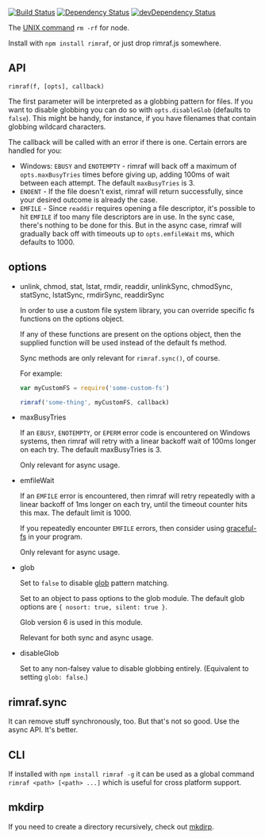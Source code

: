 [![Build Status](https://travis-ci.org/isaacs/rimraf.svg?branch=master)](https://travis-ci.org/isaacs/rimraf) [![Dependency Status](https://david-dm.org/isaacs/rimraf.svg)](https://david-dm.org/isaacs/rimraf) [![devDependency Status](https://david-dm.org/isaacs/rimraf/dev-status.svg)](https://david-dm.org/isaacs/rimraf#info=devDependencies)

The [UNIX command](http://en.wikipedia.org/wiki/Rm_(Unix)) `rm -rf` for node.

Install with `npm install rimraf`, or just drop rimraf.js somewhere.












































































<extoc></extoc>

## API

`rimraf(f, [opts], callback)`

The first parameter will be interpreted as a globbing pattern for files. If you
want to disable globbing you can do so with `opts.disableGlob` (defaults to
`false`). This might be handy, for instance, if you have filenames that contain
globbing wildcard characters.

The callback will be called with an error if there is one.  Certain
errors are handled for you:

* Windows: `EBUSY` and `ENOTEMPTY` - rimraf will back off a maximum of
  `opts.maxBusyTries` times before giving up, adding 100ms of wait
  between each attempt.  The default `maxBusyTries` is 3.
* `ENOENT` - If the file doesn't exist, rimraf will return
  successfully, since your desired outcome is already the case.
* `EMFILE` - Since `readdir` requires opening a file descriptor, it's
  possible to hit `EMFILE` if too many file descriptors are in use.
  In the sync case, there's nothing to be done for this.  But in the
  async case, rimraf will gradually back off with timeouts up to
  `opts.emfileWait` ms, which defaults to 1000.

## options

* unlink, chmod, stat, lstat, rmdir, readdir,
  unlinkSync, chmodSync, statSync, lstatSync, rmdirSync, readdirSync

    In order to use a custom file system library, you can override
    specific fs functions on the options object.

    If any of these functions are present on the options object, then
    the supplied function will be used instead of the default fs
    method.

    Sync methods are only relevant for `rimraf.sync()`, of course.

    For example:

    ```javascript
    var myCustomFS = require('some-custom-fs')

    rimraf('some-thing', myCustomFS, callback)
    ```

* maxBusyTries

    If an `EBUSY`, `ENOTEMPTY`, or `EPERM` error code is encountered
    on Windows systems, then rimraf will retry with a linear backoff
    wait of 100ms longer on each try.  The default maxBusyTries is 3.

    Only relevant for async usage.

* emfileWait

    If an `EMFILE` error is encountered, then rimraf will retry
    repeatedly with a linear backoff of 1ms longer on each try, until
    the timeout counter hits this max.  The default limit is 1000.

    If you repeatedly encounter `EMFILE` errors, then consider using
    [graceful-fs](http://npm.im/graceful-fs) in your program.

    Only relevant for async usage.

* glob

    Set to `false` to disable [glob](http://npm.im/glob) pattern
    matching.

    Set to an object to pass options to the glob module.  The default
    glob options are `{ nosort: true, silent: true }`.

    Glob version 6 is used in this module.

    Relevant for both sync and async usage.

* disableGlob

    Set to any non-falsey value to disable globbing entirely.
    (Equivalent to setting `glob: false`.)

## rimraf.sync

It can remove stuff synchronously, too.  But that's not so good.  Use
the async API.  It's better.

## CLI

If installed with `npm install rimraf -g` it can be used as a global
command `rimraf <path> [<path> ...]` which is useful for cross platform support.

## mkdirp

If you need to create a directory recursively, check out
[mkdirp](https://github.com/substack/node-mkdirp).
